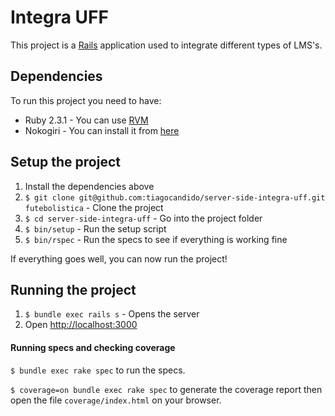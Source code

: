 # Integra UFF

This project is a [Rails](http://rubyonrails.org/) application used to integrate different types of LMS's.

## Dependencies

To run this project you need to have:

* Ruby 2.3.1 - You can use [RVM](http://rvm.io)
* Nokogiri - You can install it from [here](http://www.nokogiri.org/tutorials/installing_nokogiri.html)

## Setup the project

1. Install the dependencies above
2. `$ git clone git@github.com:tiagocandido/server-side-integra-uff.git futebolistica` - Clone the project
3. `$ cd server-side-integra-uff` - Go into the project folder
4. `$ bin/setup` - Run the setup script
5. `$ bin/rspec` - Run the specs to see if everything is working fine

If everything goes well, you can now run the project!

## Running the project

1. `$ bundle exec rails s` - Opens the server
2. Open [http://localhost:3000](http://localhost:3000)

#### Running specs and checking coverage

`$ bundle exec rake spec` to run the specs.

`$ coverage=on bundle exec rake spec` to generate the coverage report then open the file `coverage/index.html` on your browser.
